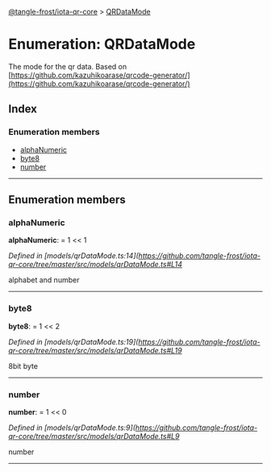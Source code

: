 [@tangle-frost/iota-qr-core](../README.md) > [QRDataMode](../enums/qrdatamode.md)

# Enumeration: QRDataMode

The mode for the qr data. Based on [https://github.com/kazuhikoarase/qrcode-generator/](https://github.com/kazuhikoarase/qrcode-generator/)

## Index

### Enumeration members

* [alphaNumeric](qrdatamode.md#alphanumeric)
* [byte8](qrdatamode.md#byte8)
* [number](qrdatamode.md#number)

---

## Enumeration members

<a id="alphanumeric"></a>

###  alphaNumeric

**alphaNumeric**:  =  1 << 1

*Defined in [models/qrDataMode.ts:14](https://github.com/tangle-frost/iota-qr-core/tree/master/src/models/qrDataMode.ts#L14*

alphabet and number

___
<a id="byte8"></a>

###  byte8

**byte8**:  =  1 << 2

*Defined in [models/qrDataMode.ts:19](https://github.com/tangle-frost/iota-qr-core/tree/master/src/models/qrDataMode.ts#L19*

8bit byte

___
<a id="number"></a>

###  number

**number**:  =  1 << 0

*Defined in [models/qrDataMode.ts:9](https://github.com/tangle-frost/iota-qr-core/tree/master/src/models/qrDataMode.ts#L9*

number

___

